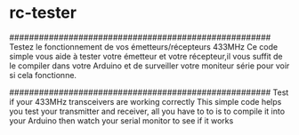 # rc-tester

#####################################################
Testez le fonctionnement de vos émetteurs/récepteurs 433MHz
Ce code simple vous aide à tester votre émetteur et votre récepteur,il vous suffit de le compiler dans votre Arduino
et de surveiller votre moniteur série pour voir si cela fonctionne.


#####################################################
Test if your 433MHz transceivers are working correctly
This simple code helps you test your transmitter and receiver, all you have to to is to compile it into your Arduino 
then watch your serial monitor to see if it works

